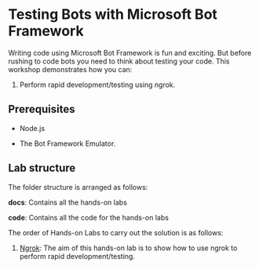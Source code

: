 # Testing Bots with Microsoft Bot Framework


Writing code using Microsoft Bot Framework is fun and exciting. But before rushing to code bots you need to think about testing your code. This workshop demonstrates how you can:

1. Perform rapid development/testing using ngrok.



## Prerequisites

	
* Node.js

* The Bot Framework Emulator. 

## Lab structure

The folder structure is arranged as follows:

__docs__: Contains all the hands-on labs

__code__: Contains all the code for the hands-on labs

The order of Hands-on Labs to carry out the solution is as follows:
1. [Ngrok](docs/Ngrok-README.md):
The aim of this hands-on lab is to show how to use ngrok to perform rapid development/testing.



